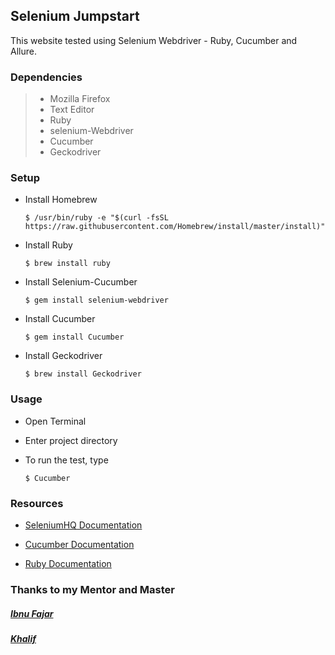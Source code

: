 ## Selenium Jumpstart

This website tested using Selenium Webdriver - Ruby, Cucumber and Allure.

### Dependencies
> - Mozilla Firefox
> - Text Editor
> - Ruby
> - selenium-Webdriver
> - Cucumber
> - Geckodriver

### Setup

* Install Homebrew

    ```
    $ /usr/bin/ruby -e "$(curl -fsSL https://raw.githubusercontent.com/Homebrew/install/master/install)"
    ```

* Install Ruby

    ```
    $ brew install ruby
    ```

* Install Selenium-Cucumber

    ```
    $ gem install selenium-webdriver
    ```

* Install Cucumber

    ```
    $ gem install Cucumber
    ```

* Install Geckodriver

    ```
    $ brew install Geckodriver
    ```

### Usage

* Open Terminal

* Enter project directory

* To run the test, type

    ```
    $ Cucumber
    ```

### Resources
* [SeleniumHQ Documentation](http://www.seleniumhq.org/docs/)

* [Cucumber Documentation](https://cucumber.io/docs/reference)

* [Ruby Documentation](http://ruby-doc.org/)


### Thanks to my Mentor and Master
##### [Ibnu Fajar](https://github.com/IbnuFajar/wisanggeni-automation-framework#what-you-need)

##### [Khalif](https://github.com/raixa/Goldar-Web-Automation)
